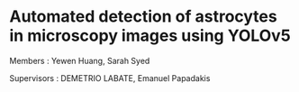 # Automated detection of astrocytes in microscopy images using YOLOv5
Members : Yewen Huang, Sarah Syed

Supervisors : DEMETRIO LABATE, Emanuel Papadakis
